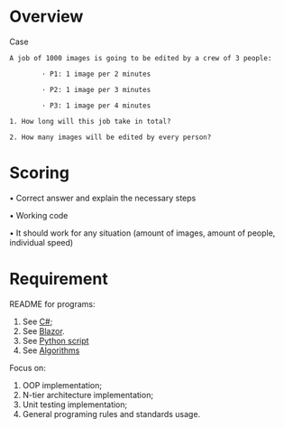 # Overview
Case

```
A job of 1000 images is going to be edited by a crew of 3 people:

        · P1: 1 image per 2 minutes

        · P2: 1 image per 3 minutes

        · P3: 1 image per 4 minutes

1. How long will this job take in total?

2. How many images will be edited by every person?
```


# Scoring

•  Correct answer and explain the necessary steps

•  Working code[]()

•  It should work for any situation (amount of images, amount of people, individual speed)


# Requirement
README for programs:
1. See [C#](README/ME-TASK-C-Sharp.md);
2. See [Blazor](README/ME-TASK-BLAZOR.md).
3. See [Python script](None)
4. See [Algorithms](README/ALGORITHMS.md)

Focus on:

1. OOP implementation;
2. N-tier architecture implementation;
3. Unit testing implementation;
4. General programing rules and standards usage[]().              
